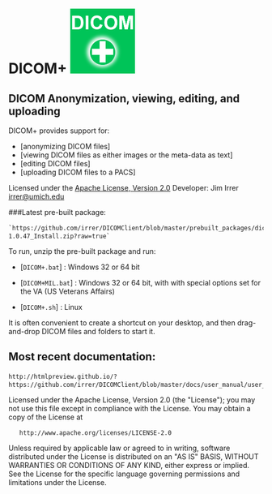 # DICOM+        ![DICOM+ logo](docs/images/DICOM%2B128x128.png)

## DICOM Anonymization, viewing, editing, and uploading

DICOM+ provides support for:
* [anonymizing DICOM files]
* [viewing DICOM files as either images or the meta-data as text]
* [editing DICOM files]
* [uploading DICOM files to a PACS]


Licensed under the <a href="https://www.apache.org/licenses/LICENSE-2.0">Apache License, Version 2.0</a>         Developer: Jim Irrer  irrer@umich.edu

###Latest pre-built package:

    `https://github.com/irrer/DICOMClient/blob/master/prebuilt_packages/dicomclient-1.0.47_Install.zip?raw=true`


To run, unzip the pre-built package and run:

* [`DICOM+.bat`]     : Windows 32 or 64 bit
     
* [`DICOM+MIL.bat`]  : Windows 32 or 64 bit, with with special options set for the VA (US Veterans Affairs)
     
* [`DICOM+.sh`]      : Linux

It is often convenient to create a shortcut on your desktop, and then drag-and-drop DICOM files and folders to start it.


## Most recent documentation:

    http://htmlpreview.github.io/?https://github.com/irrer/DICOMClient/blob/master/docs/user_manual/user_manual_1.0.48/output/index.html


   Licensed under the Apache License, Version 2.0 (the "License");
   you may not use this file except in compliance with the License.
   You may obtain a copy of the License at

       http://www.apache.org/licenses/LICENSE-2.0

   Unless required by applicable law or agreed to in writing, software
   distributed under the License is distributed on an "AS IS" BASIS,
   WITHOUT WARRANTIES OR CONDITIONS OF ANY KIND, either express or implied.
   See the License for the specific language governing permissions and
   limitations under the License.
 </body>
 </html>